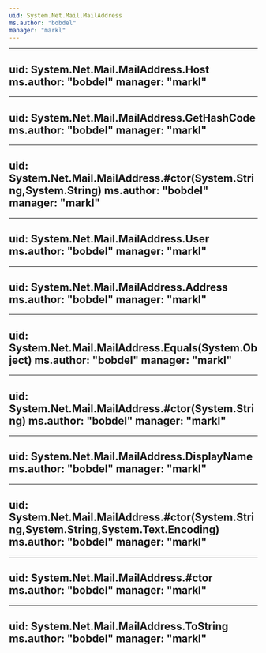```yaml
---
uid: System.Net.Mail.MailAddress
ms.author: "bobdel"
manager: "markl"
---
```


---
uid: System.Net.Mail.MailAddress.Host
ms.author: "bobdel"
manager: "markl"
---

---
uid: System.Net.Mail.MailAddress.GetHashCode
ms.author: "bobdel"
manager: "markl"
---

---
uid: System.Net.Mail.MailAddress.#ctor(System.String,System.String)
ms.author: "bobdel"
manager: "markl"
---

---
uid: System.Net.Mail.MailAddress.User
ms.author: "bobdel"
manager: "markl"
---

---
uid: System.Net.Mail.MailAddress.Address
ms.author: "bobdel"
manager: "markl"
---

---
uid: System.Net.Mail.MailAddress.Equals(System.Object)
ms.author: "bobdel"
manager: "markl"
---

---
uid: System.Net.Mail.MailAddress.#ctor(System.String)
ms.author: "bobdel"
manager: "markl"
---

---
uid: System.Net.Mail.MailAddress.DisplayName
ms.author: "bobdel"
manager: "markl"
---

---
uid: System.Net.Mail.MailAddress.#ctor(System.String,System.String,System.Text.Encoding)
ms.author: "bobdel"
manager: "markl"
---

---
uid: System.Net.Mail.MailAddress.#ctor
ms.author: "bobdel"
manager: "markl"
---

---
uid: System.Net.Mail.MailAddress.ToString
ms.author: "bobdel"
manager: "markl"
---
